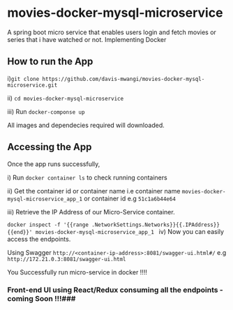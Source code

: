 # movies-docker-mysql-microservice
A spring boot micro service that enables users login and  fetch movies or series that i have watched  or not. Implementing Docker

## How to run the App ##
i)`git clone https://github.com/davis-mwangi/movies-docker-mysql-microservice.git`

ii) `cd movies-docker-mysql-microservice `

iii) Run `docker-componse up`
 
 All images and dependecies required will downloaded.
 
 ## Accessing the App ##
 Once the app runs successfully,  
 
i)  Run `docker container ls` to check running containers
 
ii) Get the container id or container name i.e container name `movies-docker-mysql-microservice_app_1` or container id e.g      `51c1a6b44e64`
 
iii) Retrieve the IP Address of our Micro-Service  container.
 
  `docker inspect -f '{{range .NetworkSettings.Networks}}{{.IPAddress}}{{end}}' movies-docker-mysql-microservice_app_1
`
iv) Now you  can easily access the endpoints. 

  Using Swagger `http://<container-ip-address>:8081/swagger-ui.html#/` e.g `http://172.21.0.3:8081/swagger-ui.html`


You Successfully run micro-service in docker !!!! 



### Front-end UI using React/Redux consuming all the endpoints - coming Soon !!!###
